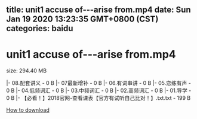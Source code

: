 
title: unit1 accuse of---arise from.mp4
date: Sun Jan 19 2020 13:23:35 GMT+0800 (CST)    
categories: baidu
---

# unit1 accuse of---arise from.mp4
size: 294.40 MB
 
 
|- 08.配套讲义 - 0 B
|- 07最新增补 - 0 B
|- 06.有词串讲 - 0 B
|- 05.恋练有声 - 0 B
|- 04.低频词汇 - 0 B
|- 03.中频词汇 - 0 B
|- 02.高频词汇 - 0 B
|- 01.导学 - 0 B
|- 【必看！】2018官网-查看课表【官方有试听自己比对！】.txt.txt - 199 B

[How to download](https://bpcam.bemobtrk.com/go/2ceec3aa-1ca2-46d6-b9ff-aaa5c184517c?jno=954)